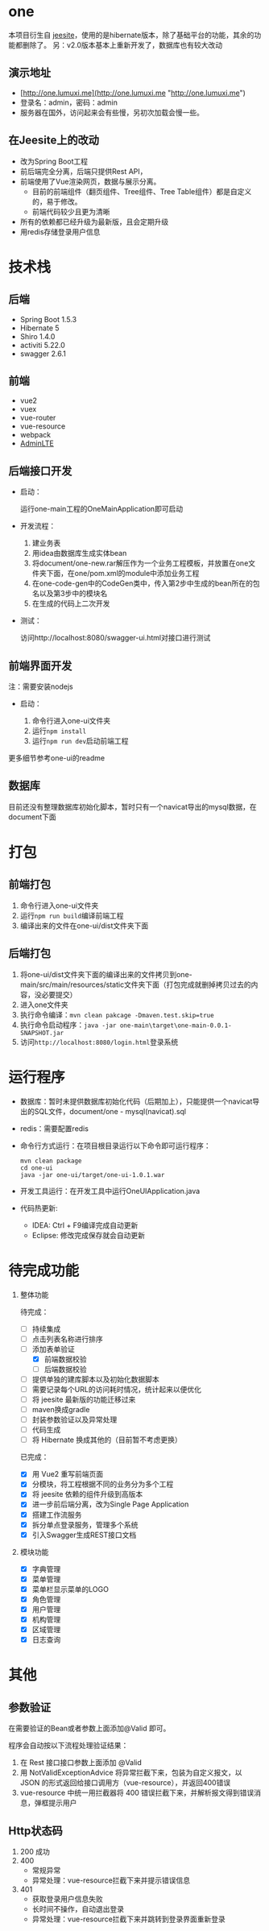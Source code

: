 # one

本项目衍生自 [jeesite](https://github.com/thinkgem/jeesite "https://github.com/thinkgem/jeesite")，使用的是hibernate版本，除了基础平台的功能，其余的功能都删除了。
另：v2.0版本基本上重新开发了，数据库也有较大改动

## 演示地址
-   [http://one.lumuxi.me](http://one.lumuxi.me "http://one.lumuxi.me")
-   登录名：admin，密码：admin
-   服务器在国外，访问起来会有些慢，另初次加载会慢一些。

## 在Jeesite上的改动
-	改为Spring Boot工程
-	前后端完全分离，后端只提供Rest API，
-   前端使用了Vue渲染网页，数据与展示分离。
    -   目前的前端组件（翻页组件、Tree组件、Tree Table组件）都是自定义的，易于修改。
    -   前端代码较少且更为清晰
-   所有的依赖都已经升级为最新版，且会定期升级
-   用redis存储登录用户信息


# 技术栈
## 后端
-   Spring Boot 1.5.3
-   Hibernate 5
-   Shiro 1.4.0
-   activiti 5.22.0
-   swagger 2.6.1

## 前端
-   vue2
-   vuex
-   vue-router
-   vue-resource
-   webpack
-   [AdminLTE](https://github.com/almasaeed2010/AdminLTE "https://github.com/almasaeed2010/AdminLTE")

## 后端接口开发

-   启动：

    运行one-main工程的OneMainApplication即可启动
    
-   开发流程：
    
    1.  建业务表
    2.  用idea由数据库生成实体bean
    3.  将document/one-new.rar解压作为一个业务工程模板，并放置在one文件夹下面，在one/pom.xml的module中添加业务工程
    4.  在one-code-gen中的CodeGen类中，传入第2步中生成的bean所在的包名以及第3步中的模块名
    5.  在生成的代码上二次开发
    
-   测试：
    
    访问http://localhost:8080/swagger-ui.html对接口进行测试
    
## 前端界面开发

注：需要安装nodejs

-   启动：

    1.  命令行进入one-ui文件夹
    2.  运行`npm install`
    3.  运行`npm run dev`启动前端工程
    
更多细节参考one-ui的readme 

## 数据库

目前还没有整理数据库初始化脚本，暂时只有一个navicat导出的mysql数据，在document下面

# 打包

## 前端打包

1.  命令行进入one-ui文件夹
2.  运行`npm run build`编译前端工程
3.  编译出来的文件在one-ui/dist文件夹下面

## 后端打包

1.  将one-ui/dist文件夹下面的编译出来的文件拷贝到one-main/src/main/resources/static文件夹下面（打包完成就删掉拷贝过去的内容，没必要提交）
2.  进入one文件夹
3.  执行命令编译：`mvn clean pakcage -Dmaven.test.skip=true`
4.  执行命令启动程序：`java -jar one-main\target\one-main-0.0.1-SNAPSHOT.jar`
5.  访问`http://localhost:8080/login.html`登录系统

# 运行程序
-   数据库：暂时未提供数据库初始化代码（后期加上），只能提供一个navicat导出的SQL文件，document/one - mysql(navicat).sql
-   redis：需要配置redis
-   命令行方式运行：在项目根目录运行以下命令即可运行程序：

        mvn clean package
        cd one-ui
        java -jar one-ui/target/one-ui-1.0.1.war
        
-   开发工具运行：在开发工具中运行OneUIApplication.java
-   代码热更新:
    -   IDEA: Ctrl + F9编译完成自动更新
    -   Eclipse: 修改完成保存就会自动更新

# 待完成功能
1.  整体功能
    
    待完成：

    -   [ ] 持续集成
    -	[ ] 点击列表名称进行排序
    -   [ ] 添加表单验证
        -   [X] 前端数据校验
        -   [ ] 后端数据校验
    -   [ ] 提供单独的建库脚本以及初始化数据脚本
    -   [ ] 需要记录每个URL的访问耗时情况，统计起来以便优化
    -	[ ] 将 jeesite 最新版的功能迁移过来
    -   [ ] maven换成gradle
    -   [ ] 封装参数验证以及异常处理
    -   [ ] 代码生成
    -   [ ] 将 Hibernate 换成其他的（目前暂不考虑更换）

    已完成：
    
    -   [X] 用 Vue2 重写前端页面
    -	[X] 分模块，将工程根据不同的业务分为多个工程
    -	[X] 将 jeesite 依赖的组件升级到高版本
    -   [X] 进一步前后端分离，改为Single Page Application
    -   [X] 搭建工作流服务
    -   [X] 拆分单点登录服务，管理多个系统
    -   [X] 引入Swagger生成REST接口文档

2.  模块功能

	-   [X] 字典管理
	-   [X] 菜单管理
	-   [X] 菜单栏显示菜单的LOGO
	-   [X] 角色管理
	-   [X] 用户管理
	-   [X] 机构管理
	-   [X] 区域管理
	-   [X] 日志查询

# 其他

## 参数验证
在需要验证的Bean或者参数上面添加@Valid 即可。

程序会自动按以下流程处理验证结果：
1.  在 Rest 接口接口参数上面添加 @Valid
2.  用 NotValidExceptionAdvice 将异常拦截下来，包装为自定义报文，以 JSON 的形式返回给接口调用方（vue-resource），并返回400错误
3.  vue-resource 中统一用拦截器将 400 错误拦截下来，并解析报文得到错误消息，弹框提示用户

## Http状态码
1.  200 成功
2.  400
    -   常规异常
    -   异常处理：vue-resource拦截下来并提示错误信息
3.  401
    -   获取登录用户信息失败
    -   长时间不操作，自动退出登录
    -   异常处理：vue-resource拦截下来并跳转到登录界面重新登录
    